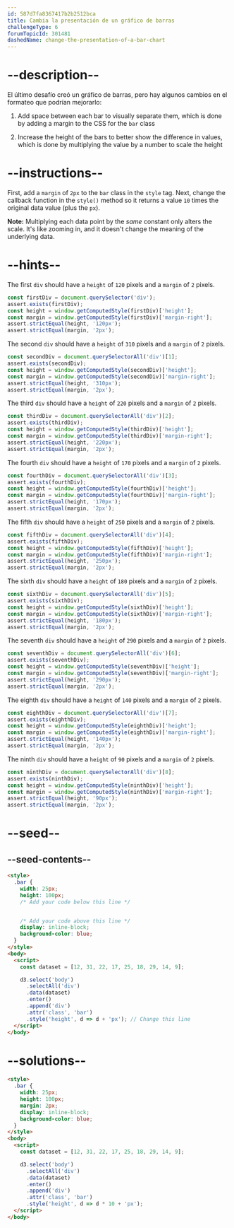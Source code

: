 ```yaml
---
id: 587d7fa8367417b2b2512bca
title: Cambia la presentación de un gráfico de barras
challengeType: 6
forumTopicId: 301481
dashedName: change-the-presentation-of-a-bar-chart
---
```


# --description--

El último desafío creó un gráfico de barras, pero hay algunos cambios en el formateo que podrían mejorarlo:

1. Add space between each bar to visually separate them, which is done by adding a margin to the CSS for the `bar` class

2. Increase the height of the bars to better show the difference in values, which is done by multiplying the value by a number to scale the height

# --instructions--

First, add a `margin` of `2px` to the `bar` class in the `style` tag. Next, change the callback function in the `style()` method so it returns a value `10` times the original data value (plus the `px`).

**Note:** Multiplying each data point by the _same_ constant only alters the scale. It's like zooming in, and it doesn't change the meaning of the underlying data.

# --hints--

The first `div` should have a `height` of `120` pixels and a `margin` of `2` pixels.

```js
const firstDiv = document.querySelector('div');
assert.exists(firstDiv); 
const height = window.getComputedStyle(firstDiv)['height'];
const margin = window.getComputedStyle(firstDiv)['margin-right'];
assert.strictEqual(height, '120px');
assert.strictEqual(margin, '2px');
```

The second `div` should have a `height` of `310` pixels and a `margin` of `2` pixels.

```js
const secondDiv = document.querySelectorAll('div')[1];
assert.exists(secondDiv); 
const height = window.getComputedStyle(secondDiv)['height'];
const margin = window.getComputedStyle(secondDiv)['margin-right'];
assert.strictEqual(height, '310px');
assert.strictEqual(margin, '2px');
```

The third `div` should have a `height` of `220` pixels and a `margin` of `2` pixels.

```js
const thirdDiv = document.querySelectorAll('div')[2];
assert.exists(thirdDiv); 
const height = window.getComputedStyle(thirdDiv)['height'];
const margin = window.getComputedStyle(thirdDiv)['margin-right'];
assert.strictEqual(height, '220px');
assert.strictEqual(margin, '2px');
```

The fourth `div` should have a `height` of `170` pixels and a `margin` of `2` pixels.

```js
const fourthDiv = document.querySelectorAll('div')[3];
assert.exists(fourthDiv); 
const height = window.getComputedStyle(fourthDiv)['height'];
const margin = window.getComputedStyle(fourthDiv)['margin-right'];
assert.strictEqual(height, '170px');
assert.strictEqual(margin, '2px');
```

The fifth `div` should have a `height` of `250` pixels and a `margin` of `2` pixels.

```js
const fifthDiv = document.querySelectorAll('div')[4];
assert.exists(fifthDiv); 
const height = window.getComputedStyle(fifthDiv)['height'];
const margin = window.getComputedStyle(fifthDiv)['margin-right'];
assert.strictEqual(height, '250px');
assert.strictEqual(margin, '2px');
```

The sixth `div` should have a `height` of `180` pixels and a `margin` of `2` pixels.

```js
const sixthDiv = document.querySelectorAll('div')[5];
assert.exists(sixthDiv); 
const height = window.getComputedStyle(sixthDiv)['height'];
const margin = window.getComputedStyle(sixthDiv)['margin-right'];
assert.strictEqual(height, '180px');
assert.strictEqual(margin, '2px');
```

The seventh `div` should have a `height` of `290` pixels and a `margin` of `2` pixels.

```js
const seventhDiv = document.querySelectorAll('div')[6];
assert.exists(seventhDiv); 
const height = window.getComputedStyle(seventhDiv)['height'];
const margin = window.getComputedStyle(seventhDiv)['margin-right'];
assert.strictEqual(height, '290px');
assert.strictEqual(margin, '2px');
```

The eighth `div` should have a `height` of `140` pixels and a `margin` of `2` pixels.

```js
const eighthDiv = document.querySelectorAll('div')[7];
assert.exists(eighthDiv); 
const height = window.getComputedStyle(eighthDiv)['height'];
const margin = window.getComputedStyle(eighthDiv)['margin-right'];
assert.strictEqual(height, '140px');
assert.strictEqual(margin, '2px');
```

The ninth `div` should have a `height` of `90` pixels and a `margin` of `2` pixels.

```js
const ninthDiv = document.querySelectorAll('div')[8];
assert.exists(ninthDiv); 
const height = window.getComputedStyle(ninthDiv)['height'];
const margin = window.getComputedStyle(ninthDiv)['margin-right'];
assert.strictEqual(height, '90px');
assert.strictEqual(margin, '2px');
```

# --seed--

## --seed-contents--

```html
<style>
  .bar {
    width: 25px;
    height: 100px;
    /* Add your code below this line */


    /* Add your code above this line */
    display: inline-block;
    background-color: blue;
  }
</style>
<body>
  <script>
    const dataset = [12, 31, 22, 17, 25, 18, 29, 14, 9];

    d3.select('body')
      .selectAll('div')
      .data(dataset)
      .enter()
      .append('div')
      .attr('class', 'bar')
      .style('height', d => d + 'px'); // Change this line
  </script>
</body>
```

# --solutions--

```html
<style>
  .bar {
    width: 25px;
    height: 100px;
    margin: 2px;
    display: inline-block;
    background-color: blue;
  }
</style>
<body>
  <script>
    const dataset = [12, 31, 22, 17, 25, 18, 29, 14, 9];

    d3.select('body')
      .selectAll('div')
      .data(dataset)
      .enter()
      .append('div')
      .attr('class', 'bar')
      .style('height', d => d * 10 + 'px');
  </script>
</body>
```
